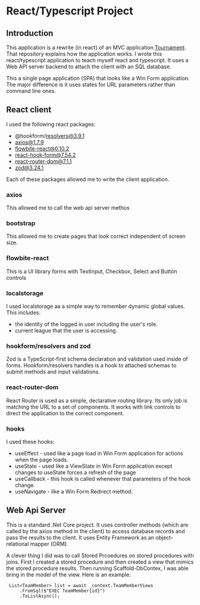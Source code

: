 # React/Typescript Project
## Introduction
This application is a rewrite (in react) of an MVC application [Tournament](https://github.com/jeffreylederer/Tournament). That repository explains how the application works. I wrote this react/typescript application to teach myself react and typescript.
It uses a Web API server backend to attach the client with an SQL database.

This a single page application (SPA) that looks like a Win Form application. The major difference is it uses states for URL parameters rather than command line ones.
## React client
I used the following react packages:
- @hookform/resolvers@3.9.1
- axios@1.7.9
- flowbite-react@0.10.2
- react-hook-form@7.54.2
- react-router-dom@7.1.1
- zod@3.24.1

Each of these packages allowed me to write the client application.

### axios
This allowed me to call the web api server methos

### bootstrap
This allowed me to create pages that look correct independent of screen size.

### flowbite-react
This is a UI library forms with TextInput, Checkbox, Select and Button controls

### localstorage
I used localstorage aa a simple way to remember dynamic global values. This includes:
- the identity of the logged in user including the user's role.
- current league that the user is accessing.

###  hookform/resolvers and zod
Zod is a TypeScript-first schema declaration and validation used inside of forms. Hookform/resolvers handles is a hook to attached schemas to submit methods and input validations.

### react-router-dom
React Router is used as a simple, declarative routing library. Its only job is matching the URL to a set of components. It works with link controls to direct the application to the correct component.

### hooks
I used these hooks:
- useEffect - used like a page load in Win Form application for actions when the page loads.
- useState - used like a ViewState in Win Form application except changes to useState forces a refresh of the page
- useCallback - this hook is called whenever that parameters of the hook change.
- useNavigate - like a Win Form Redirect method.


## Web Api Server
This is a standard .Net Core project. It uses controller methods (which are called by the axios method in the client) to access database records and pass the results to the client. It uses Entity Framework as an 
object-relational mapper (ORM).

A clever thing I did was to call Stored Prcoedures on stored procedures with joins. First I created a stored procedure and then created a view that mimics the stored procedure results. Then running Scaffold-DbContex, I was able bring in the model of the view. Here is an example:

     List<TeamMember> list = await _context.TeamMemberViews
         .FromSql($"EXEC TeamMember{id}")
         .ToListAsync();
